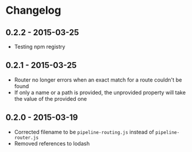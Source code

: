 # Changelog

## 0.2.2 - 2015-03-25

- Testing npm registry

## 0.2.1 - 2015-03-25

- Router no longer errors when an exact match for a route couldn't be found
- If only a name or a path is provided, the unprovided property will take the value of the provided one

## 0.2.0 - 2015-03-19

- Corrected filename to be `pipeline-routing.js` instead of `pipeline-router.js`
- Removed references to lodash
